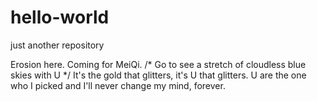 # hello-world
just another repository


Erosion here. Coming for MeiQi.
 /* Go to see a stretch of cloudless blue skies with U */
It's the gold that glitters, it's U that glitters.
U are the one who I picked and I'll never change my mind, forever.
